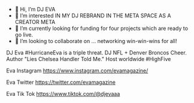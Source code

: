 - 👋 Hi, I’m DJ EVA
- 👀 I’m interested IN MY DJ REBRAND IN THE META SPACE AS A CREATOR META 
- 🌱 I’m currently looking for funding for four projects which are ready to go live.
- 💞️ I’m looking to collaborate on ... networking win-win-wins for all!
  
DJ Eva #HurricaneEva is a triple threat. DJ NFL + Denver Broncos Cheer. Author "Lies Chelsea Handler Told Me." Host worldwide #HighFive 

Eva Instagram
https://www.instagram.com/evamagazine/ 

Eva Twitter
https://twitter.com/evamagazine

Eva Tik Tok
https://www.tiktok.com/@djevaaa

